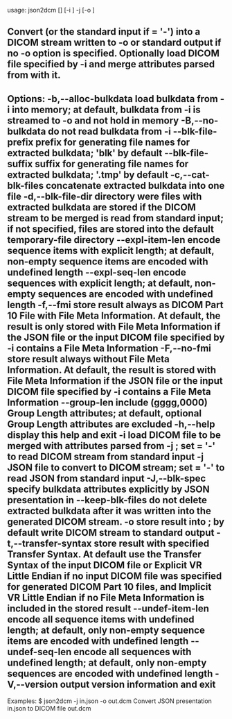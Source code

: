 usage: json2dcm [<options>] [-i <dicom-file>] -j <json-file> [-o
                <dicom-file>]

Convert <json-file> (or the standard input if <json-file> = '-') into a
DICOM stream written to -o <dicom-file> or standard output if no -o option
is specified. Optionally load DICOM file specified by -i <dicom-file> and
merge attributes parsed from <json-file> with it.
-
Options:
 -b,--alloc-bulkdata             load bulkdata from -i <dicom-file> into
                                 memory; at default, bulkdata from -i
                                 <dicom-file> is streamed to -o
                                 <dicom-file> and not hold in memory
 -B,--no-bulkdata                do not read bulkdata from -i <dicom-file>
    --blk-file-prefix <prefix>   prefix for generating file names for
                                 extracted bulkdata; 'blk' by default
    --blk-file-suffix <suffix>   suffix for generating file names for
                                 extracted bulkdata; '.tmp' by default
 -c,--cat-blk-files              concatenate extracted bulkdata into one
                                 file
 -d,--blk-file-dir <directory>   directory were files with extracted
                                 bulkdata are stored if the DICOM stream
                                 to be merged is read from standard input;
                                 if not specified, files are stored into
                                 the default temporary-file directory
    --expl-item-len              encode sequence items with explicit
                                 length; at default, non-empty sequence
                                 items are encoded with undefined length
    --expl-seq-len               encode sequences with explicit length; at
                                 default, non-empty sequences are encoded
                                 with undefined length
 -f,--fmi                        store result always as DICOM Part 10 File
                                 with File Meta Information. At default,
                                 the result is only stored with File Meta
                                 Information if the JSON file or the input
                                 DICOM file specified by -i <dicom-file>
                                 contains a File Meta Information
 -F,--no-fmi                     store result always without File Meta
                                 Information. At default, the result is
                                 stored with File Meta Information if the
                                 JSON file or the input DICOM file
                                 specified by -i <dicom-file> contains a
                                 File Meta Information
    --group-len                  include (gggg,0000) Group Length
                                 attributes; at default, optional Group
                                 Length attributes are excluded
 -h,--help                       display this help and exit
 -i <dicom-file>                 load DICOM file to be merged with
                                 attributes parsed from -j <json-file>;
                                 set <dicom-file> = '-' to read DICOM
                                 stream from standard input
 -j <json-file>                  JSON file to convert to DICOM stream; set
                                 <json-file> = '-' to read JSON from
                                 standard input
 -J,--blk-spec <json-file>       specify bulkdata attributes explicitly by
                                 JSON presentation in <json-file>
    --keep-blk-files             do not delete extracted bulkdata after it
                                 was written into the generated DICOM
                                 stream.
 -o <dicom-file>                 store result into <dicom-file>; by
                                 default write DICOM stream to standard
                                 output
 -t,--transfer-syntax <uid>      store result with specified Transfer
                                 Syntax. At default use the Transfer
                                 Syntax of the input DICOM file or
                                 Explicit VR Little Endian if no input
                                 DICOM file was specified for generated
                                 DICOM Part 10 files, and Implicit VR
                                 Little Endian if no File Meta Information
                                 is included in the stored result
    --undef-item-len             encode all sequence items with undefined
                                 length; at default, only non-empty
                                 sequence items are encoded with undefined
                                 length
    --undef-seq-len              encode all sequences with undefined
                                 length; at default, only non-empty
                                 sequences are encoded with undefined
                                 length
 -V,--version                    output version information and exit
-
Examples:
$ json2dcm -j in.json -o out.dcm
Convert JSON presentation in.json to DICOM file out.dcm
